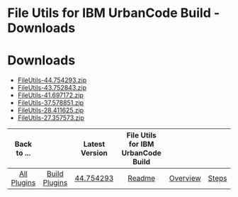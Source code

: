 
File Utils for IBM UrbanCode Build - Downloads
==============================================

# Downloads

- [FileUtils-44.754293.zip](https://raw.githubusercontent.com/UrbanCode/IBM-UCB-PLUGINS/main/files/FileUtils/FileUtils-44.754293.zip)
- [FileUtils-43.752843.zip](https://raw.githubusercontent.com/UrbanCode/IBM-UCB-PLUGINS/main/files/FileUtils/FileUtils-43.752843.zip)
- [FileUtils-41.697172.zip](https://raw.githubusercontent.com/UrbanCode/IBM-UCB-PLUGINS/main/files/FileUtils/FileUtils-41.697172.zip)
- [FileUtils-37.578851.zip](https://raw.githubusercontent.com/UrbanCode/IBM-UCB-PLUGINS/main/files/FileUtils/FileUtils-37.578851.zip)
- [FileUtils-28.411625.zip](https://raw.githubusercontent.com/UrbanCode/IBM-UCB-PLUGINS/main/files/FileUtils/FileUtils-28.411625.zip)
- [FileUtils-27.357573.zip](https://raw.githubusercontent.com/UrbanCode/IBM-UCB-PLUGINS/main/files/FileUtils/FileUtils-27.357573.zip)

|Back to ...||Latest Version|File Utils for IBM UrbanCode Build |||
| :---: | :---: | :---: | :---: | :---: | :---: |
|[All Plugins](../../index.md)|[Build Plugins](../README.md)|[44.754293](https://raw.githubusercontent.com/UrbanCode/IBM-UCB-PLUGINS/main/files/FileUtils/FileUtils-44.754293.zip)|[Readme](README.md)|[Overview](overview.md)|[Steps](steps.md)|
